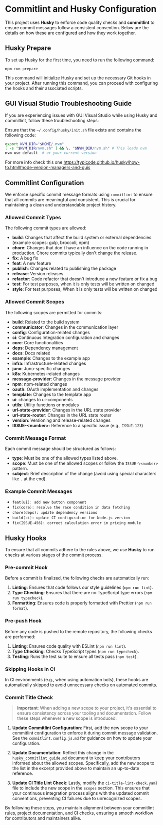 # Commitlint and Husky Configuration

This project uses **Husky** to enforce code quality checks and **commitlint** to ensure commit messages follow a consistent convention. Below are the details on how these are configured and how they work together.

## Husky Prepare

To set up Husky for the first time, you need to run the following command:

```
npm run prepare
```

This command will initialize Husky and set up the necessary Git hooks in your project. After running this command, you can proceed with configuring the hooks and their associated scripts.

## GUI Visual Studio Troubleshooting Guide

If you are experiencing issues with GUI Visual Studio while using Husky and commitlint, follow these troubleshooting steps:

Ensure that the `~/.config/husky/init.sh` file exists and contains the following code:

```bash
export NVM_DIR="$HOME/.nvm"
[ -s "$NVM_DIR/nvm.sh" ] && \. "$NVM_DIR/nvm.sh" # This loads nvm
nvm use default  # or your current version
```

For more info check this one https://typicode.github.io/husky/how-to.html#node-version-managers-and-guis

## Commitlint Configuration

We enforce specific commit message formats using `commitlint` to ensure that all commits are meaningful and consistent. This is crucial for maintaining a clean and understandable project history.

### Allowed Commit Types

The following commit types are allowed:

- **build**: Changes that affect the build system or external dependencies (example scopes: gulp, broccoli, npm)
- **chore**: Changes that don't have an influence on the code running in production. Chore commits typically don't change the release.
- **fix**: A bug fix
- **feat**: A new feature
- **publish**: Changes related to publishing the package
- **release**: Version releases
- **refactor**: Code refactor that doesn't introduce a new feature or fix a bug
- **test**: For test purposes, when it is only tests will be written on changed
- **style**: For test purposes, When it is only tests will be written on changed

### Allowed Commit Scopes

The following scopes are permitted for commits:

- **build**: Related to the build system
- **communicator**: Changes in the communication layer
- **config**: Configuration-related changes
- **ci**: Continuous Integration configuration and changes
- **core**: Core functionalities
- **deps**: Dependency management
- **docs**: Docs related
- **example**: Changes to the example app
- **infra**: Infrastructure-related changes
- **juno**: Juno-specific changes
- **k8s**: Kubernetes-related changes
- **message-provider**: Changes in the message provider
- **npm**: npm-related changes
- **oauth**: OAuth implementation and changes
- **template**: Changes to the template app
- **ui**: changes to ui-components
- **utils**: Utility functions or modules
- **url-state-provider**: Changes in the URL state provider
- **url-state-router**: Changes in the URL state router
- **version**: Versioning and release-related changes
- **ISSUE-\<number>**: Reference to a specific issue (e.g., `ISSUE-123`)

### Commit Message Format

Each commit message should be structured as follows:

- **type**: Must be one of the allowed types listed above.
- **scope**: Must be one of the allowed scopes or follow the `ISSUE-\<number>` pattern.
- **subject**: Brief description of the change (avoid using special characters like `.` at the end).

### Example Commit Messages

- `feat(ui): add new button component`
- `fix(core): resolve the race condition in data fetching`
- `chore(deps): update dependency versions`
- `build(ci): update CI configuration for Node.js version`
- `fix(ISSUE-456): correct calculation error in pricing module`

## Husky Hooks

To ensure that all commits adhere to the rules above, we use **Husky** to run checks at various stages of the commit process.

### Pre-commit Hook

Before a commit is finalized, the following checks are automatically run:

1. **Linting**: Ensures that code follows our style guidelines (`npm run lint`).
2. **Type Checking**: Ensures that there are no TypeScript type errors (`npm run typecheck`).
3. **Formatting**: Ensures code is properly formatted with Prettier (`npm run format`).

### Pre-push Hook

Before any code is pushed to the remote repository, the following checks are performed:

1. **Linting**: Ensures code quality with ESLint (`npm run lint`).
2. **Type Checking**: Checks TypeScript types (`npm run typecheck`).
3. **Testing**: Runs the test suite to ensure all tests pass (`npm test`).

### Skipping Hooks in CI

In CI environments (e.g., when using automation bots), these hooks are automatically skipped to avoid unnecessary checks on automated commits.

### Commit Title Check

> **Important**: When adding a new scope to your project, it's essential to ensure consistency across your tooling and documentation. Follow these steps whenever a new scope is introduced:

1. **Update Commitlint Configuration**: First, add the new scope to your commitlint configuration to enforce it during commit message validation. See the `commitlint.config.js.md` for guidance on how to update your configuration.

2. **Update Documentation**: Reflect this change in the `husky_commitlint_guide.md` document to keep your contributors informed about the allowed scopes. Specifically, add the new scope to the list in the excerpt provided above to maintain an up-to-date reference.

3. **Update CI Title Lint Check**: Lastly, modify the `ci-title-lint-check.yaml` file to include the new scope in the `scopes` section. This ensures that your continuous integration process aligns with the updated commit conventions, preventing CI failures due to unrecognized scopes.

By following these steps, you maintain alignment between your commitlint rules, project documentation, and CI checks, ensuring a smooth workflow for contributors and maintainers alike.
